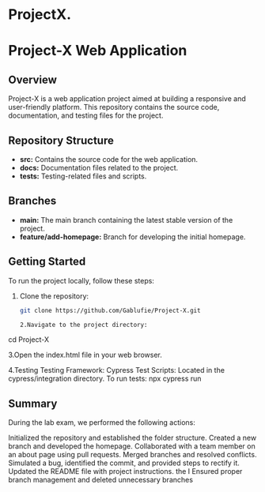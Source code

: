 # ProjectX.

# Project-X Web Application

## Overview

Project-X is a web application project aimed at building a responsive and user-friendly platform. This repository contains the source code, documentation, and testing files for the project.

## Repository Structure

- **src:** Contains the source code for the web application.
- **docs:** Documentation files related to the project.
- **tests:** Testing-related files and scripts.

## Branches

- **main:** The main branch containing the latest stable version of the project.
- **feature/add-homepage:** Branch for developing the initial homepage.

## Getting Started

To run the project locally, follow these steps:

1. Clone the repository:

   ```bash
   git clone https://github.com/Gablufie/Project-X.git

   2.Navigate to the project directory:

cd Project-X


3.Open the index.html file in your web browser.

4.Testing
Testing Framework: Cypress
Test Scripts: Located in the cypress/integration directory.
To run tests:
npx cypress run

## Summary
During the lab exam, we performed the following actions:

Initialized the repository and established the folder structure.
Created a new branch and developed the homepage.
Collaborated with a team member on an about page using pull requests.
Merged branches and resolved conflicts.
Simulated a bug, identified the commit, and provided steps to rectify it.
Updated the README file with project instructions.
the I Ensured proper branch management and deleted unnecessary branches






